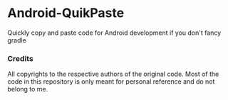 # Android-QuikPaste
Quickly copy and paste code for Android development if you don't fancy gradle

### Credits
All copyrights to the respective authors of the original code. Most of the code in this repository is only meant for personal reference and do not belong to me.
